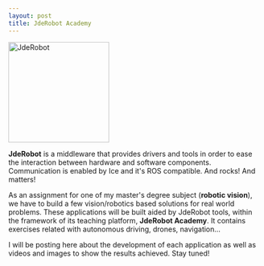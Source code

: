 ```yaml
---
layout: post
title: JdeRobot Academy
---
```

<img src="https://github.com/dpascualhe/dpascualhe.github
.io/blob/master/images/jderobot.png" alt="JdeRobot" style="width: 200px;"/>

**JdeRobot** is a middleware that provides drivers and tools in order to ease
 the interaction between hardware and software components. Communication is 
 enabled by Ice and it's ROS compatible. And rocks! And matters!

As an assignment for one of my master's degree subject (**robotic vision**), we 
have to build a few vision/robotics based solutions for real world problems. 
These applications will be built aided by JdeRobot tools, within the 
framework of its teaching platform, **JdeRobot Academy**. It contains exercises 
related with autonomous driving, drones, navigation...

I will be posting here about the development of each application as well as 
videos and images to show the results achieved. Stay tuned!